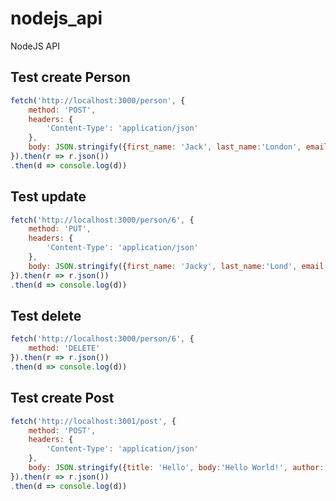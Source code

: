 # nodejs_api
NodeJS API

## Test create Person
```javascript
fetch('http://localhost:3000/person', {
    method: 'POST',
    headers: {
        'Content-Type': 'application/json'
    },
    body: JSON.stringify({first_name: 'Jack', last_name:'London', email: 'j@mail.com'})
}).then(r => r.json())
.then(d => console.log(d))
```

## Test update
```javascript
fetch('http://localhost:3000/person/6', {
    method: 'PUT',
    headers: {
        'Content-Type': 'application/json'
    },
    body: JSON.stringify({first_name: 'Jacky', last_name:'Lond', email: 'jack@mail.com'})
}).then(r => r.json())
.then(d => console.log(d))
```

## Test delete
```javascript
fetch('http://localhost:3000/person/6', {
    method: 'DELETE'
}).then(r => r.json())
.then(d => console.log(d))
```

## Test create Post
```javascript
fetch('http://localhost:3001/post', {
    method: 'POST',
    headers: {
        'Content-Type': 'application/json'
    },
    body: JSON.stringify({title: 'Hello', body:'Hello World!', author: '63e01919acdd4bf681689ba6'})
}).then(r => r.json())
.then(d => console.log(d))
```